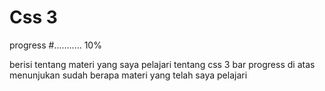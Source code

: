 # Css 3

progress  #........... 10%

berisi tentang materi yang saya pelajari tentang css 3 
bar progress di atas menunjukan sudah berapa materi yang telah saya pelajari
